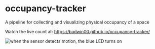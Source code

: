 # occupancy-tracker
A pipeline for collecting and visualizing physical occupancy of a space

Watch the live count at: https://badwin00.github.io/occupancy-tracker/

![when the sensor detects motion, the blue LED turns on](https://badwin00.github.io/occupancy-tracker/example.gif)
